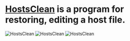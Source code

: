 # [HostsClean](https://sourceforge.net/projects/hostsclean/) is a program for restoring, editing a host file.
![HostsClean](https://a.fsdn.com/con/app/proj/hostsclean/screenshots/Снимок21.PNG)
![HostsClean](https://a.fsdn.com/con/app/proj/hostsclean/screenshots/3.PNG)
![HostsClean](https://a.fsdn.com/con/app/proj/hostsclean/screenshots/Снимок0.PNG)

